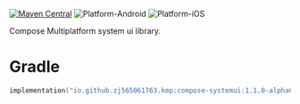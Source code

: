 [![Maven Central](https://img.shields.io/maven-central/v/io.github.zj565061763.kmp/compose-systemui)](https://central.sonatype.com/search?q=g:io.github.zj565061763.kmp+compose-systemui)
![Platform-Android](https://img.shields.io/badge/Platform-Android-brightgreen)
![Platform-iOS](https://img.shields.io/badge/Platform-iOS-brightgreen)

Compose Multiplatform system ui library.

# Gradle

```kotlin
implementation("io.github.zj565061763.kmp:compose-systemui:1.1.0-alpha01")
```